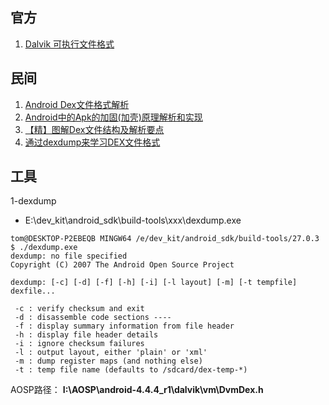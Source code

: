 ## 官方
1. [Dalvik 可执行文件格式](https://source.android.com/devices/tech/dalvik/dex-format)

## 民间
1. [Android Dex文件格式解析 ](https://blog.csdn.net/qq1084283172/article/details/53584495)
2. [Android中的Apk的加固(加壳)原理解析和实现 ](https://blog.csdn.net/jiangwei0910410003/article/details/48415225)
3. [【精】图解Dex文件结构及解析要点](https://blog.csdn.net/beyond702/article/details/52460721)
4. [通过dexdump来学习DEX文件格式](https://blog.csdn.net/doon/article/details/51691627)




## 工具
1-dexdump
- E:\dev_kit\android_sdk\build-tools\xxx\dexdump.exe

```
tom@DESKTOP-P2EBEQB MINGW64 /e/dev_kit/android_sdk/build-tools/27.0.3
$ ./dexdump.exe
dexdump: no file specified
Copyright (C) 2007 The Android Open Source Project

dexdump: [-c] [-d] [-f] [-h] [-i] [-l layout] [-m] [-t tempfile] dexfile...

 -c : verify checksum and exit
 -d : disassemble code sections ---- 
 -f : display summary information from file header
 -h : display file header details
 -i : ignore checksum failures
 -l : output layout, either 'plain' or 'xml'
 -m : dump register maps (and nothing else)
 -t : temp file name (defaults to /sdcard/dex-temp-*)

```


AOSP路径： **I:\AOSP\android-4.4.4_r1\dalvik\vm\DvmDex.h**